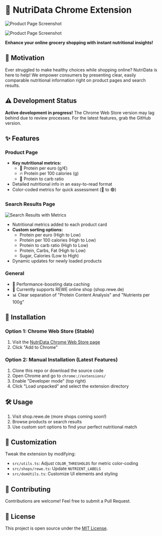 # 🥗 NutriData Chrome Extension

![Product Page Screenshot](https://github.com/user-attachments/assets/dbbe4cc6-68d5-4631-9cc4-dc754a022e7b)

![Product Page Screenshot](https://github.com/user-attachments/assets/98e4eab6-a49b-4a72-a1b1-5651356094ae)

**Enhance your online grocery shopping with instant nutritional insights!**

## 🎯 Motivation

Ever struggled to make healthy choices while shopping online? NutriData is here to help! We empower consumers by presenting clear, easily comparable nutritional information right on product pages and search results.

## ⚠️ Development Status

**Active development in progress!** The Chrome Web Store version may lag behind due to review processes. For the latest features, grab the GitHub version.

## ✨ Features

### Product Page

- **Key nutritional metrics:**
  - 💪 Protein per euro (g/€)
  - 🔥 Protein per 100 calories (g)
  - 🍞 Protein to carb ratio
- Detailed nutritional info in an easy-to-read format
- Color-coded metrics for quick assessment (🔴 to 🟢)

### Search Results Page

![Search Results with Metrics](https://github.com/user-attachments/assets/4fd39372-6287-4f0c-8842-76aa2bd47697)

- Nutritional metrics added to each product card
- **Custom sorting options:**
  - Protein per euro (High to Low)
  - Protein per 100 calories (High to Low)
  - Protein to carb ratio (High to Low)
  - Protein, Carbs, Fat (High to Low)
  - Sugar, Calories (Low to High)
- Dynamic updates for newly loaded products

### General

- 🚀 Performance-boosting data caching
- 🛒 Currently supports REWE online shop (shop.rewe.de)
- 📊 Clear separation of "Protein Content Analysis" and "Nutrients per 100g"

## 🚀 Installation

### Option 1: Chrome Web Store (Stable)

1. Visit the [NutriData Chrome Web Store page](https://chromewebstore.google.com/detail/nutridata-product-nutriti/pkgppeffgmpdjldplgbplbfcmckjemao?authuser=0&hl=en)
2. Click "Add to Chrome"

### Option 2: Manual Installation (Latest Features)

1. Clone this repo or download the source code
2. Open Chrome and go to `chrome://extensions/`
3. Enable "Developer mode" (top right)
4. Click "Load unpacked" and select the extension directory

## 🛠 Usage

1. Visit shop.rewe.de (more shops coming soon!)
2. Browse products or search results
3. Use custom sort options to find your perfect nutritional match

## 🔧 Customization

Tweak the extension by modifying:

- `src/utils.ts`: Adjust `COLOR_THRESHOLDS` for metric color-coding
- `src/shops/rewe.ts`: Update `NUTRIENT_LABELS`
- `src/domUtils.ts`: Customize UI elements and styling

## 🤝 Contributing

Contributions are welcome! Feel free to submit a Pull Request.

## 📄 License

This project is open source under the [MIT License](LICENSE).
